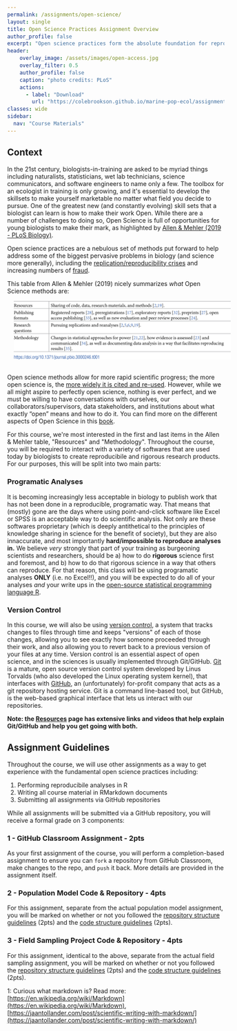 ```yaml
---
permalink: /assignments/open-science/
layout: single
title: Open Science Practices Assignment Overview
author_profile: false
excerpt: "Open science practices form the absolute foundation for reproducibility, transparency, and the sharing of knowledge"
header:
    overlay_image: /assets/images/open-access.jpg
    overlay_filter: 0.5
    author_profile: false
    caption: "photo credits: PLoS"
    actions:
      - label: "Download"
        url: "https://colebrookson.github.io/marine-pop-ecol/assignments/open-science-practices.pdf"
classes: wide
sidebar:
  nav: "Course Materials"
---
```


## Context

In the 21st century, biologists-in-training are asked to be myriad things including naturalists, statisticians, wet lab technicians, science communicators, and software engineers to name only a few. The toolbox for an ecologist in training is only growing, and it's essential to develop the skillsets to make yourself marketable no matter what field you decide to pursue. One of the greatest new (and constantly evolving) skill sets that a biologist can learn is how to make their work Open. While there are a number of challenges to doing so, Open Science is full of opportunities for young biologists to make their mark, as highlighted by [Allen & Mehler (2019 - PLoS Biology)](https://journals.plos.org/plosbiology/article?id=10.1371/journal.pbio.3000246#sec001). 

Open science practices are a nebulous set of methods put forward to help address some of the biggest pervasive problems in biology (and science more generally), including the [replication/reproducibility crises](https://www.vox.com/future-perfect/21504366/science-replication-crisis-peer-review-statistics) and increasing numbers of [fraud](https://www.nature.com/articles/d41586-020-00287-y). 

This table from Allen & Mehler (2019) nicely summarizes *what* Open Science methods are: 
<img align="centre" src="/assets/images/allen-mehler.png" style="padding: 15px" alt="drawing" width = "1000"/>

Open science methods allow for more rapid scientific progress; the more open science is, the [more widely it is cited and re-used](https://doi.org/10.1371/journal.pone.0000308). However, while we all might aspire to perfectly open science, nothing is ever perfect, and we must be willing to have conversations with ourselves, our collaborators/supervisors, data stakeholders, and institutions about what exactly “open” means and how to do it. You can find more on the different aspects of Open Science in this [book](https://link.springer.com/book/10.1007/978-3-319-00026-8).

For this course, we're most interested in the first and last items in the Allen & Mehler table, "Resources" and "Methodology". Throughout the course, you will be required to interact with a variety of softwares that are used today by biologists to create reproducibile and rigorous research products. For our purposes, this will be split into two main parts:

### Programatic Analyses

It is becoming increasingly less acceptable in biology to publish work that has not been done in a reproducible, programatic way. That means that (mostly) gone are the days where using point-and-click software like Excel or SPSS is an acceptable way to do scientific analysis. Not only are these softwares proprietary (which is deeply antithetical to the principles of knowledge sharing in science for the benefit of society), but they are also innaccurate, and most importantly **hard/impossible to reproduce analyses in.** We believe *very* strongly that part of your training as burgeoning scientists and researchers, should be a) how to do **rigorous** science first and foremost, and b) how to do that rigorous science in a way that others can reproduce. For that reason, this class will be using programatic analyses **ONLY** (i.e. no Excel!!), and you will be expected to do all of your analyses *and* your write ups in the [open-source statistical programming language R](https://www.r-project.org/). 

### Version Control

In this course, we will also be using [version control](https://git-scm.com/book/en/v2/Getting-Started-About-Version-Control), a system that tracks changes to files through time and keeps "versions" of each of those changes, allowing you to see exactly how someone proceeded through their work, and also allowing you to revert back to a previous version of your files at any time. Version control is an essential aspect of open science, and in the sciences is usually implemented through Git/GitHub. [Git](https://git-scm.com/book/en/v2/Getting-Started-What-is-Git%3F) is a mature, open source version control system developed by Linus Torvalds (who also developed the Linux operating system kernel), that interfaces with [GitHub](https://kinsta.com/knowledgebase/what-is-github/), an (unfortunately) for-profit company that acts as a git repository hosting service. Git is a command line-based tool, but GitHub, is the web-based graphical interface that lets us interact with our repositories. 

**Note: the [Resources](/resources/) page has extensive links and videos that help explain Git/GitHub and help you get going with both.**

## Assignment Guidelines

Throughout the course, we will use other assignments as a way to get experience with the fundamental open science practices including:

1. Performing reproducibile analyses in R
2. Writing all course material in RMarkdown documents
3. Submitting all assignments via GitHub repositories

While all assignments will be submitted via a GitHub repository, you will receive a formal grade on 3 components:

### 1 - GitHub Classroom Assignment - 2pts

As your first assignment of the course, you will perform a completion-based assignment to ensure you can `fork` a repository from GitHub Classroom, make changes to the repo, and `push` it back. More details are provided in the assignment itself.

### 2 - Population Model Code & Repository - 4pts

For this assignment, separate from the actual population model assignment, you will be marked on whether or not you followed the [repository structure guidelines]() (2pts) and the [code structure guidelines]() (2pts). 

### 3 - Field Sampling Project Code & Repository - 4pts

For this assignment, identical to the above, separate from the actual field sampling assignment, you will be marked on whether or not you followed the [repository structure guidelines]() (2pts) and the [code structure guidelines]() (2pts). 


1: Curious what markdown is? Read more: [https://en.wikipedia.org/wiki/Markdown](https://en.wikipedia.org/wiki/Markdown), [https://jaantollander.com/post/scientific-writing-with-markdown/](https://jaantollander.com/post/scientific-writing-with-markdown/)